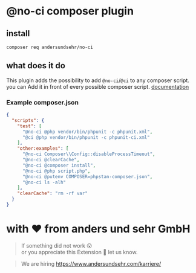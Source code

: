 # @no-ci composer plugin

## install

``composer req andersundsehr/no-ci``

## what does it do

This plugin adds the possibility to add `@no-ci`/`@ci` to any composer script.  
you can Add it in front of every possible composer script. [documentation](https://getcomposer.org/doc/articles/scripts.md#writing-custom-commands)

### Example composer.json
````json
{
  "scripts": {
    "test": [
      "@no-ci @php vendor/bin/phpunit -c phpunit.xml",
      "@ci @php vendor/bin/phpunit -c phpunit-ci.xml"
    ],
    "other:examples": [
      "@no-ci Composer\\Config::disableProcessTimeout",
      "@no-ci @clearCache",
      "@no-ci @composer install",
      "@no-ci @php script.php",
      "@no-ci @putenv COMPOSER=phpstan-composer.json",
      "@no-ci ls -alh"
    ],
    "clearCache": "rm -rf var"
  }
}
````

# with ♥️ from anders und sehr GmbH

> If something did not work 😮  
> or you appreciate this Extension 🥰 let us know.

> We are hiring https://www.andersundsehr.com/karriere/

